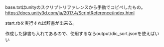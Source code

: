 base.txtはunityのスクリプトリファレンスから手動でコピペしたもの。
https://docs.unity3d.com/ja/2017.4/ScriptReference/index.html

start.rbを実行すれば辞書が出来る。

作成した辞書も入れてあるので、使用するならoutput/dic_sort.jsonを使えばいい
